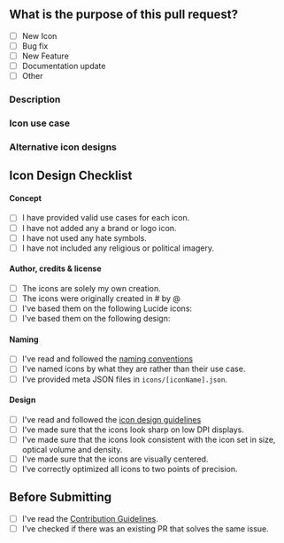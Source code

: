 <!-- Thank you for contributing! -->

<!-- Insert `closes #issueNumber` here if merging this PR will resolve an existing issue -->

## What is the purpose of this pull request? <!-- (put an "X" next to an item) -->

- [ ] New Icon
- [ ] Bug fix
- [ ] New Feature
- [ ] Documentation update
- [ ] Other

### Description
<!-- Please insert your description here and provide info about the "what" this PR is contribution -->

### Icon use case <!-- ONLY for new icons, remove this part if not icon PR -->
<!-- What is the purpose of this icon? For each icon added, please insert at least two real life use cases (the more the better). Text like "it's a car icon" is not accepted. -->

### Alternative icon designs <!-- ONLY for new icons, remove this part if not icon PR -->
<!-- If you have any alternative icon designs, please attach them here. -->

## Icon Design Checklist <!-- ONLY for new icons, remove this part if not icon PR -->

#### Concept <!-- ONLY for new icons -->

- [ ] I have provided valid use cases for each icon.
- [ ] I have not added any a brand or logo icon.
- [ ] I have not used any hate symbols.
- [ ] I have not included any religious or political imagery.

#### Author, credits & license<!-- ONLY for new icons -->
<!-- Please choose one of the following -->
- [ ] The icons are solely my own creation.
- [ ] The icons were originally created in #<issueNumber> by @<githubUser>
- [ ] I've based them on the following Lucide icons: <!-- provide the list of icons -->
- [ ] I've based them on the following design: <!-- provide source URL and license permitting use -->

#### Naming <!-- ONLY for new icons -->

- [ ] I've read and followed the [naming conventions](https://lucide.dev/guide/design/icon-design-guide#naming-conventions)
- [ ] I've named icons by what they are rather than their use case.
- [ ] I've provided meta JSON files in `icons/[iconName].json`.

#### Design <!-- ONLY for new icons -->

- [ ] I've read and followed the [icon design guidelines](https://lucide.dev/guide/design/icon-design-guide)
- [ ] I've made sure that the icons look sharp on low DPI displays.
- [ ] I've made sure that the icons look consistent with the icon set in size, optical volume and density.
- [ ] I've made sure that the icons are visually centered.
- [ ] I've correctly optimized all icons to two points of precision.

## Before Submitting <!-- For every PR! -->

- [ ] I've read the [Contribution Guidelines](https://github.com/lucide-icons/lucide/blob/main/CONTRIBUTING.md).
- [ ] I've checked if there was an existing PR that solves the same issue.
